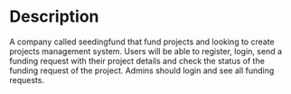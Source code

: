 # Description
A company called seedingfund that fund projects and looking to create projects management system. Users will be able to register, login, send a funding request with their project details and check the status of the funding request of the project. Admins should login and see all funding requests.